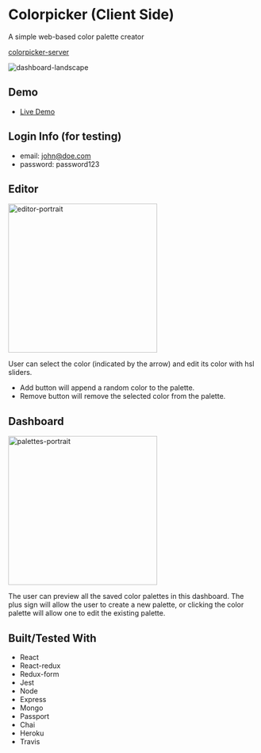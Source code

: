 # Colorpicker (Client Side)
A simple web-based color palette creator

[colorpicker-server](https://github.com/jsphkm/colorpicker-server.git)

![dashboard-landscape](https://user-images.githubusercontent.com/28643797/47056143-d3d00300-d16f-11e8-9047-c88dec869d69.png)

## Demo
* [Live Demo](https://colorpicker-client.herokuapp.com/)
## Login Info (for testing)
 - email: john@doe.com
 - password: password123

## Editor

<img src='https://user-images.githubusercontent.com/28643797/47057276-c36e5700-d174-11e8-9ea5-d542a31908ee.png' alt='editor-portrait' width='300' />

User can select the color (indicated by the arrow) and edit its color with hsl sliders.
 - Add button will append a random color to the palette.
 - Remove button will remove the selected color from the palette.

## Dashboard
<img src='https://user-images.githubusercontent.com/28643797/47056526-a421fa80-d171-11e8-9b8b-46d45805722c.png' alt='palettes-portrait' width='300' />

The user can preview all the saved color palettes in this dashboard.
The plus sign will allow the user to create a new palette, or clicking the color palette will allow one to edit the existing palette.

## Built/Tested With
 - React
 - React-redux
 - Redux-form
 - Jest
 - Node
 - Express
 - Mongo
 - Passport
 - Chai
 - Heroku
 - Travis